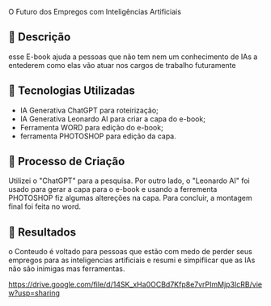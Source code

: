 
O Futuro dos Empregos com Inteligências Artificiais

## 📒 Descrição
esse E-book ajuda a pessoas que não tem nem um conhecimento de IAs a entederem como elas vão atuar nos cargos de trabalho futuramente

## 🤖 Tecnologias Utilizadas
- IA Generativa ChatGPT para roteirização;
- IA Generativa Leonardo AI para criar a capa do e-book;
- Ferramenta WORD para edição do e-book;
- ferramenta PHOTOSHOP para edição da capa.

## 🧐 Processo de Criação
Utilizei o "ChatGPT" para a pesquisa. Por outro lado, o "Leonardo AI" foi usado para gerar a capa para o e-book e usando a ferrementa PHOTOSHOP fiz algumas altereções na capa. Para concluir, a montagem final foi feita no word.

## 🚀 Resultados
o Conteudo é voltado para pessoas que estão com medo de perder seus empregos para as inteligencias artificiais e resumi e simpiflicar que as IAs não são inimigas mas ferramentas.

https://drive.google.com/file/d/14SK_xHa0OCBd7Kfp8e7vrPImMjp3IcRB/view?usp=sharing
